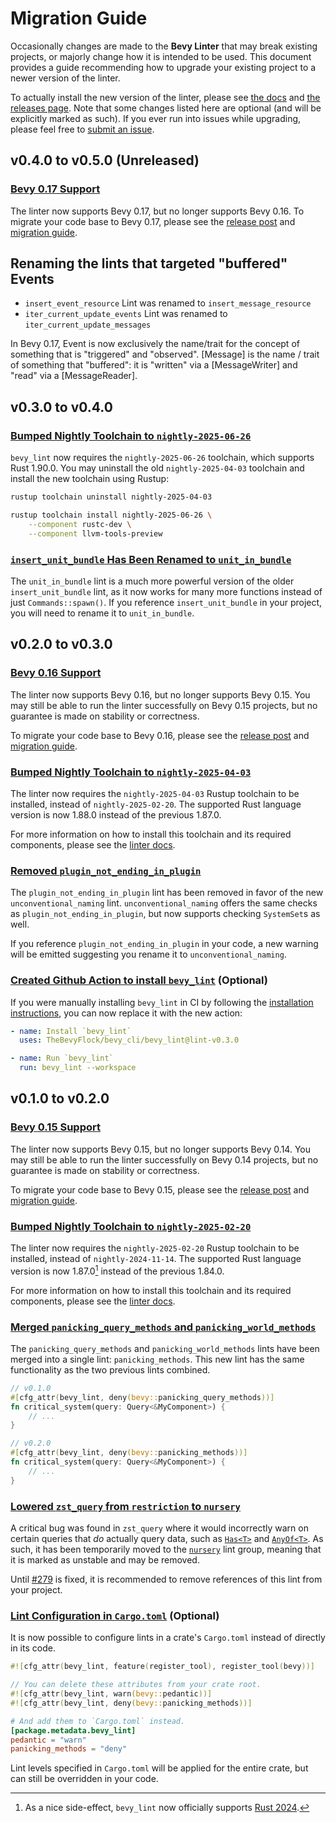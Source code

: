 # Migration Guide

Occasionally changes are made to the **Bevy Linter** that may break existing projects, or majorly change how it is intended to be used. This document provides a guide recommending how to upgrade your existing project to a newer version of the linter.

To actually install the new version of the linter, please see [the docs] and [the releases page]. Note that some changes listed here are optional (and will be explicitly marked as such). If you ever run into issues while upgrading, please feel free to [submit an issue].

[the docs]: https://thebevyflock.github.io/bevy_cli/linter/index.html
[the releases page]: https://github.com/TheBevyFlock/bevy_cli/releases
[submit an issue]: https://github.com/TheBevyFlock/bevy_cli/issues

## v0.4.0 to v0.5.0 (Unreleased)

### [Bevy 0.17 Support](https://github.com/TheBevyFlock/bevy_cli/pull/577)

The linter now supports Bevy 0.17, but no longer supports Bevy 0.16.
To migrate your code base to Bevy 0.17, please see the [release post][bevy 0.17 release post] and [migration guide][bevy 0.17 migration guide].

[bevy 0.17 release post]: https://bevy.org/news/bevy-0-17/
[bevy 0.17 migration guide]: https://bevy.org/learn/migration-guides/0-16-to-0-17/

## Renaming the lints that targeted "buffered" Events

- `insert_event_resource` Lint was renamed to `insert_message_resource`
- `iter_current_update_events` Lint was renamed to `iter_current_update_messages`

In Bevy 0.17, Event is now exclusively the name/trait for the concept of something that is "triggered" and "observed".
[Message] is the name / trait of something that "buffered": it is "written" via a [MessageWriter] and "read" via a [MessageReader].

## v0.3.0 to v0.4.0

### [Bumped Nightly Toolchain to `nightly-2025-06-26`](https://github.com/TheBevyFlock/bevy_cli/pull/507)

`bevy_lint` now requires the `nightly-2025-06-26` toolchain, which supports Rust 1.90.0. You may uninstall the old `nightly-2025-04-03` toolchain and install the new toolchain using Rustup:

```sh
rustup toolchain uninstall nightly-2025-04-03

rustup toolchain install nightly-2025-06-26 \
    --component rustc-dev \
    --component llvm-tools-preview
```

### [`insert_unit_bundle` Has Been Renamed to `unit_in_bundle`](https://github.com/TheBevyFlock/bevy_cli/pull/502)

The `unit_in_bundle` lint is a much more powerful version of the older `insert_unit_bundle` lint, as it now works for many more functions instead of just `Commands::spawn()`. If you reference `insert_unit_bundle` in your project, you will need to rename it to `unit_in_bundle`.

## v0.2.0 to v0.3.0

### [Bevy 0.16 Support](https://github.com/TheBevyFlock/bevy_cli/pull/323)

The linter now supports Bevy 0.16, but no longer supports Bevy 0.15. You may still be able to run the linter successfully on Bevy 0.15 projects, but no guarantee is made on stability or correctness.

To migrate your code base to Bevy 0.16, please see the [release post][bevy 0.16 release post] and [migration guide][bevy 0.16 migration guide].

[bevy 0.16 release post]: https://bevy.org/news/bevy-0-16/
[bevy 0.16 migration guide]: https://bevy.org/learn/migration-guides/0-15-to-0-16/

### [Bumped Nightly Toolchain to `nightly-2025-04-03`](https://github.com/TheBevyFlock/bevy_cli/pull/278)

The linter now requires the `nightly-2025-04-03` Rustup toolchain to be installed, instead of `nightly-2025-02-20`. The supported Rust language version is now 1.88.0 instead of the previous 1.87.0.

For more information on how to install this toolchain and its required components, please see the [linter docs].

### [Removed `plugin_not_ending_in_plugin`](https://github.com/TheBevyFlock/bevy_cli/pull/345)

The `plugin_not_ending_in_plugin` lint has been removed in favor of the new `unconventional_naming` lint. `unconventional_naming` offers the same checks as `plugin_not_ending_in_plugin`, but now supports checking `SystemSet`s as well.

If you reference `plugin_not_ending_in_plugin` in your code, a new warning will be emitted suggesting you rename it to `unconventional_naming`.

### [Created Github Action to install `bevy_lint`](https://github.com/TheBevyFlock/bevy_cli/pull/380) (Optional)

If you were manually installing `bevy_lint` in CI by following the [installation instructions](https://thebevyflock.github.io/bevy_cli/linter/install.html), you can now replace it with the new action:

```yml
- name: Install `bevy_lint`
  uses: TheBevyFlock/bevy_cli/bevy_lint@lint-v0.3.0

- name: Run `bevy_lint`
  run: bevy_lint --workspace
```

## v0.1.0 to v0.2.0

### [Bevy 0.15 Support](https://github.com/TheBevyFlock/bevy_cli/pull/191)

The linter now supports Bevy 0.15, but no longer supports Bevy 0.14. You may still be able to run the linter successfully on Bevy 0.14 projects, but no guarantee is made on stability or correctness.

To migrate your code base to Bevy 0.15, please see the [release post][bevy 0.15 release post] and [migration guide][bevy 0.15 migration guide].

[bevy 0.15 release post]: https://bevy.org/news/bevy-0-15/
[bevy 0.15 migration guide]: https://bevy.org/learn/migration-guides/0-14-to-0-15/

### [Bumped Nightly Toolchain to `nightly-2025-02-20`](https://github.com/TheBevyFlock/bevy_cli/pull/278)

The linter now requires the `nightly-2025-02-20` Rustup toolchain to be installed, instead of `nightly-2024-11-14`. The supported Rust language version is now 1.87.0[^rust-2024] instead of the previous 1.84.0.

For more information on how to install this toolchain and its required components, please see the [linter docs].

[linter docs]: https://thebevyflock.github.io/bevy_cli/linter/index.html

[^rust-2024]: As a nice side-effect, `bevy_lint` now officially supports [Rust 2024](https://blog.rust-lang.org/2025/02/20/Rust-1.85.0.html).

### [Merged `panicking_query_methods` and `panicking_world_methods`](https://github.com/TheBevyFlock/bevy_cli/pull/271)

The `panicking_query_methods` and `panicking_world_methods` lints have been merged into a single lint: `panicking_methods`. This new lint has the same functionality as the two previous lints combined.

```rust
// v0.1.0
#[cfg_attr(bevy_lint, deny(bevy::panicking_query_methods))]
fn critical_system(query: Query<&MyComponent>) {
    // ...
}

// v0.2.0
#[cfg_attr(bevy_lint, deny(bevy::panicking_methods))]
fn critical_system(query: Query<&MyComponent>) {
    // ...
}
```

### [Lowered `zst_query` from `restriction` to `nursery`](https://github.com/TheBevyFlock/bevy_cli/pull/261)

A critical bug was found in `zst_query` where it would incorrectly warn on certain queries that _do_ actually query data, such as [`Has<T>`] and [`AnyOf<T>`]. As such, it has been temporarily moved to the [`nursery`] lint group, meaning that it is marked as unstable and may be removed.

Until [#279] is fixed, it is recommended to remove references of this lint from your project.

[`Has<T>`]: https://docs.rs/bevy/0.15.3/bevy/ecs/prelude/struct.Has.html
[`AnyOf<T>`]: https://docs.rs/bevy/0.15.3/bevy/ecs/prelude/struct.AnyOf.html
[`nursery`]: https://thebevyflock.github.io/bevy_cli/api/bevy_lint/lints/nursery/index.html
[#279]: https://github.com/TheBevyFlock/bevy_cli/issues/279

### [Lint Configuration in `Cargo.toml`](https://github.com/TheBevyFlock/bevy_cli/pull/251) (Optional)

It is now possible to configure lints in a crate's `Cargo.toml` instead of directly in its code.

```rust
#![cfg_attr(bevy_lint, feature(register_tool), register_tool(bevy))]

// You can delete these attributes from your crate root.
#![cfg_attr(bevy_lint, warn(bevy::pedantic))]
#![cfg_attr(bevy_lint, deny(bevy::panicking_methods))]
```

```toml
# And add them to `Cargo.toml` instead.
[package.metadata.bevy_lint]
pedantic = "warn"
panicking_methods = "deny"
```

Lint levels specified in `Cargo.toml` will be applied for the entire crate, but can still be overridden in your code.
